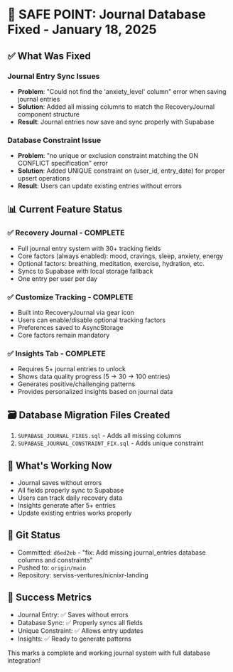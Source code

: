 # 🎯 SAFE POINT: Journal Database Fixed - January 18, 2025

## ✅ What Was Fixed

### Journal Entry Sync Issues
- **Problem**: "Could not find the 'anxiety_level' column" error when saving journal entries
- **Solution**: Added all missing columns to match the RecoveryJournal component structure
- **Result**: Journal entries now save and sync properly with Supabase

### Database Constraint Issue  
- **Problem**: "no unique or exclusion constraint matching the ON CONFLICT specification" error
- **Solution**: Added UNIQUE constraint on (user_id, entry_date) for proper upsert operations
- **Result**: Users can update existing entries without errors

## 📊 Current Feature Status

### ✅ Recovery Journal - COMPLETE
- Full journal entry system with 30+ tracking fields
- Core factors (always enabled): mood, cravings, sleep, anxiety, energy
- Optional factors: breathing, meditation, exercise, hydration, etc.
- Syncs to Supabase with local storage fallback
- One entry per user per day

### ✅ Customize Tracking - COMPLETE
- Built into RecoveryJournal via gear icon
- Users can enable/disable optional tracking factors
- Preferences saved to AsyncStorage
- Core factors remain mandatory

### ✅ Insights Tab - COMPLETE
- Requires 5+ journal entries to unlock
- Shows data quality progress (5 → 30 → 100 entries)
- Generates positive/challenging patterns
- Provides personalized insights based on journal data

## 🗃️ Database Migration Files Created
1. `SUPABASE_JOURNAL_FIXES.sql` - Adds all missing columns
2. `SUPABASE_JOURNAL_CONSTRAINT_FIX.sql` - Adds unique constraint

## 🚀 What's Working Now
- Journal saves without errors
- All fields properly sync to Supabase
- Users can track daily recovery data
- Insights generate after 5+ entries
- Update existing entries works properly

## 📍 Git Status
- Committed: `d6ed2eb` - "fix: Add missing journal_entries database columns and constraints"
- Pushed to: `origin/main`
- Repository: serviss-ventures/nicnixr-landing

## 🎊 Success Metrics
- Journal Entry: ✅ Saves without errors
- Database Sync: ✅ Properly syncs all fields
- Unique Constraint: ✅ Allows entry updates
- Insights: ✅ Ready to generate patterns

This marks a complete and working journal system with full database integration! 